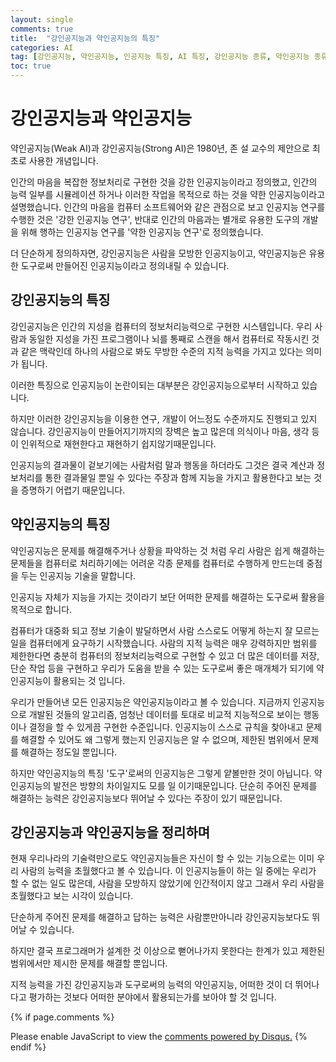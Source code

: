 ```yaml
---
layout: single
comments: true
title:  "강인공지능과 약인공지능의 특징"
categories: AI
tag: [강인공지능, 약인공지능, 인공지능 특징, AI 특징, 강인공지능 종류, 약인공지능 종류]
toc: true
---
```



  <!-- Google addsense -->
  <script async src="https://pagead2.googlesyndication.com/pagead/js/adsbygoogle.js?client=ca-pub-2367691231152778"
    crossorigin="anonymous"></script>
  <!-- 상단 2개 -->
  <ins class="adsbygoogle" style="display:block" data-ad-client="ca-pub-2367691231152778" data-ad-slot="7442206282"
    data-ad-format="auto" data-full-width-responsive="true"></ins>
  <script>
    (adsbygoogle = window.adsbygoogle || []).push({});
  </script>


# 강인공지능과 약인공지능

약인공지능(Weak AI)과 강인공지능(Strong AI)은 1980년, 존 설 교수의 제안으로 최초로 사용한 개념입니다.

인간의 마음을 복잡한 정보처리로 구현한 것을 강한 인공지능이라고 정의했고, 인간의 능력 일부를 시뮬레이션 하거나 이러한 작업을 목적으로 하는 것을 약한 인공지능이라고 설명했습니다. 인간의 마음을 컴퓨터 소프트웨어와 같은 관점으로 보고 인공지능 연구를 수행한 것은 '강한 인공지능 연구', 반대로 인간의 마음과는 별개로 유용한 도구의 개발을 위해 행하는 인공지능 연구를 '약한 인공지능 연구'로 정의했습니다.

더 단순하게 정의하자면, 강인공지능은 사람을 모방한 인공지능이고, 약인공지능은 유용한 도구로써 만들어진 인공지능이라고 정의내릴 수 있습니다.


## 강인공지능의 특징

강인공지능은 인간의 지성을 컴퓨터의 정보처리능력으로 구현한 시스템입니다. 우리 사람과 동일한 지성을 가진 프로그램이나 뇌를 통째로 스캔을 해서 컴퓨터로 작동시킨 것과 같은 맥락인데 하나의 사람으로 봐도 무방한 수준의 지적 능력을 가지고 있다는 의미가 됩니다.

이러한 특징으로 인공지능이 논란이되는 대부분은 강인공지능으로부터 시작하고 있습니다.

하지만 이러한 강인공지능을 이용한 연구, 개발이 어느정도 수준까지도 진행되고 있지 않습니다. 강인공지능이 만들어지기까지의 장벽은 높고 많은데 의식이나 마음, 생각 등이 인위적으로 재현한다고 재현하기 쉽지않기때문입니다.

인공지능의 결과물이 겉보기에는 사람처럼 말과 행동을 하더라도 그것은 결국 계산과 정보처리를 통한 결과물일 뿐일 수 있다는 주장과 함께 지능을 가지고 활용한다고 보는 것을 증명하기 어렵기 때문입니다.


## 약인공지능의 특징

약인공지능은 문제를 해결해주거나 상황을 파악하는 것 처럼 우리 사람은 쉽게 해결하는 문제들을 컴퓨터로 처리하기에는 어려운 각종 문제를 컴퓨터로 수행하게 만드는데 중점을 두는 인공지능 기술을 말합니다.

인공지능 자체가 지능을 가지는 것이라기 보단 어떠한 문제를 해결하는 도구로써 활용을 목적으로 합니다.

컴퓨터가 대중화 되고 정보 기술이 발달하면서 사람 스스로도 어떻게 하는지 잘 모르는 일을 컴퓨터에게 요구하기 시작했습니다. 사람의 지적 능력은 매우 강력하지만 범위를 제한한다면 충분히 컴퓨터의 정보처리능력으로 구현할 수 있고 더 많은 데이터를 저장, 단순 작업 등을 구현하고 우리가 도움을 받을 수 있는 도구로써 좋은 매개체가 되기에 약인공지능이 활용되는 것 입니다.

우리가 만들어낸 모든 인공지능은 약인공지능이라고 볼 수 있습니다. 지금까지 인공지능으로 개발된 것들의 알고리즘, 엄청난 데이터를 토대로 비교적 지능적으로 보이는 행동이나 결정을 할 수 있게끔 구현한 수준입니다. 인공지능이 스스로 규칙을 찾아내고 문제를 해결할 수 있어도 왜 그렇게 했는지 인공지능은 알 수 없으며, 제한된 범위에서 문제를 해결하는 정도일 뿐입니다.

하지만 약인공지능의 특징 '도구'로써의 인공지능은 그렇게 얕볼만한 것이 아닙니다. 약인공지능의 발전은 방향의 차이일지도 모를 일 이기때문입니다. 단순히 주어진 문제를 해결하는 능력은 강인공지능보다 뛰어날 수 있다는 주장이 있기 때문입니다.


## 강인공지능과 약인공지능을 정리하며

현재 우리나라의 기술력만으로도 약인공지능들은 자신이 할 수 있는 기능으로는 이미 우리 사람의 능력을 초월했다고 볼 수 있습니다. 이 인공지능들이 하는 일 중에는 우리가 할 수 없는 일도 많은데, 사람을 모방하지 않았기에 인간적이지 않고 그래서 우리 사람을 초월했다고 보는 시각이 있습니다.

단순하게 주어진 문제를 해결하고 답하는 능력은 사람뿐만아니라 강인공지능보다도 뛰어날 수 있습니다.

하지만 결국 프로그래머가 설계한 것 이상으로 뻗어나가지 못한다는 한계가 있고 제한된 범위에서만 제시한 문제를 해결할 뿐입니다.

지적 능력을 가진 강인공지능과 도구로써의 능력의 약인공지능, 어떠한 것이 더 뛰어나다고 평가하는 것보다 어떠한 분야에서 활용되는가를 보아야 할 것 입니다.


  <!-- Google addsense -->
  <script async src="https://pagead2.googlesyndication.com/pagead/js/adsbygoogle.js?client=ca-pub-2367691231152778"
    crossorigin="anonymous"></script>
  <!-- alphaface.footer.add -->
  <ins class="adsbygoogle" style="display:block" data-ad-client="ca-pub-2367691231152778" data-ad-slot="8141421734"
    data-ad-format="auto" data-full-width-responsive="true"></ins>
  <script>
    (adsbygoogle = window.adsbygoogle || []).push({});
  </script>


{% if page.comments %}
<div id="disqus_thread"></div>
<script>
    /**
    *  RECOMMENDED CONFIGURATION VARIABLES: EDIT AND UNCOMMENT THE SECTION BELOW TO INSERT DYNAMIC VALUES FROM YOUR PLATFORM OR CMS.
    *  LEARN WHY DEFINING THESE VARIABLES IS IMPORTANT: https://disqus.com/admin/universalcode/#configuration-variables    */
    
    var disqus_config = function () {
    this.page.url = "{{ page.url | absolute_url }};";  // Replace PAGE_URL with your page's canonical URL variable
    this.page.identifier = "{{ page.id }}";; // Replace PAGE_IDENTIFIER with your page's unique identifier variable
    };
    
    (function() { // DON'T EDIT BELOW THIS LINE
    var d = document, s = d.createElement('script');
    s.src = 'https://alphafaceblog.disqus.com/embed.js';
    s.setAttribute('data-timestamp', +new Date());
    (d.head || d.body).appendChild(s);
    })();
</script>
<noscript>Please enable JavaScript to view the <a href="https://disqus.com/?ref_noscript">comments powered by Disqus.</a></noscript>
{% endif %}
